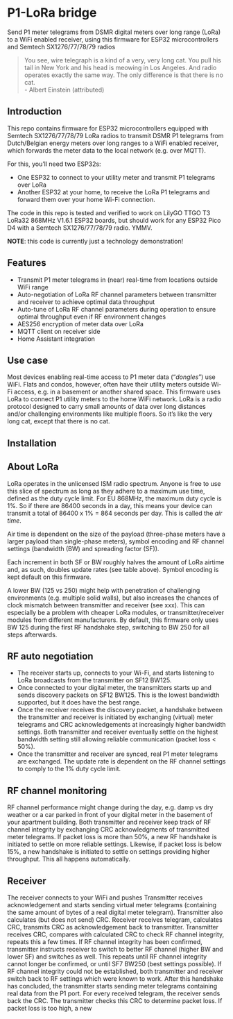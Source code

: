 # P1-LoRa bridge
Send P1 meter telegrams from DSMR digital meters over long range (LoRa) to a WiFi enabled receiver, using this firmware for ESP32 microcontrollers and Semtech SX1276/77/78/79 radios
> You see, wire telegraph is a kind of a very, very long cat. You pull his tail in New York and his head is meowing in Los Angeles. And radio operates exactly the same way. The only difference is that there is no cat.  
> \-  Albert Einstein (attributed)

## Introduction
This repo contains firmware for ESP32 microcontrollers equipped with Semtech SX1276/77/78/79 LoRa radios to transmit DSMR P1 telegrams from Dutch/Belgian energy meters over long ranges to a WiFi enabled receiver, which forwards the meter data to the local network (e.g. over MQTT). 

For this, you’ll need two ESP32s:
-	One ESP32 to connect to your utility meter and transmit P1 telegrams over LoRa
-	Another ESP32 at your home, to receive the LoRa P1 telegrams and forward them over your home Wi-Fi connection.

The code in this repo is tested and verified to work on LilyGO TTGO T3 LoRa32 868MHz V1.6.1 ESP32 boards, but should work for any ESP32 Pico D4 with a Semtech SX1276/77/78/79 radio. YMMV.

**NOTE**: this code is currently just a technology demonstration!

## Features
- Transmit P1 meter telegrams in (near) real-time from locations outside WiFi range
- Auto-negotiation of LoRa RF channel parameters between transmitter and receiver to achieve optimal data throughput
- Auto-tune of LoRa RF channel parameters during operation to ensure optimal throughput even if RF environment changes
- AES256 encryption of meter data over LoRa
- MQTT client on receiver side
- Home Assistant integration

## Use case
Most devices enabling real-time access to P1 meter data (“_dongles_”) use WiFi. Flats and condos, however, often have their utility meters outside Wi-Fi access, e.g. in a basement or another shared space. This firmware uses LoRa to connect P1 utility meters to the home WiFi network. LoRa is a radio protocol designed to carry small amounts of data over long distances and/or challenging environments like multiple floors. So it’s like the very long cat, except that there is no cat.

## Installation

## About LoRa
LoRa operates in the unlicensed ISM radio spectrum. Anyone is free to use this slice of spectrum as long as they adhere to a maximum use time, defined as the duty cycle limit. For EU 868MHz, the maximum duty cycle is 1%. So if there are 86400 seconds in a day, this means your device can transmit a total of 86400 x 1% = 864 seconds per day. This is called the _air time_.

Air time is dependent on the size of the payload (three-phase meters have a larger payload than single-phase meters), symbol encoding and RF channel settings (bandwidth (BW) and spreading factor (SF)). 

Each increment in both SF or BW roughly halves the amount of LoRa airtime and, as such, doubles update rates (see table above). Symbol encoding is kept default on this firmware.

A lower BW (125 vs 250) might help with penetration of challenging environments (e.g. multiple solid walls), but also increases the chances of clock mismatch between transmitter and receiver (see xxx). This can especially be a problem with cheaper LoRa modules, or transmitter/receiver modules from different manufacturers. By default, this firmware only uses BW 125 during the first RF handshake step, switching to BW 250 for all steps afterwards.

## RF auto negotiation
- The receiver starts up, connects to your Wi-Fi, and starts listening to LoRa broadcasts from the transmitter on SF12 BW125.
- Once connected to your digital meter, the transmitters starts up and sends discovery packets on SF12 BW125. This is the lowest bandwidth supported, but it does have the best range.
- Once the receiver receives the discovery packet, a handshake between the transmitter and receiver is initiated by exchanging (virtual) meter telegrams and CRC acknowledgements at increasingly higher bandwidth settings. Both transmitter and receiver eventually settle on the highest bandwidth setting still allowing reliable communication (packet loss < 50%).
- Once the transmitter and receiver are synced, real P1 meter telegrams are exchanged. The update rate is dependent on the RF channel settings to comply to the 1% duty cycle limit.

## RF channel monitoring
RF channel performance might change during the day, e.g. damp vs dry weather or a car parked in front of your digital meter in the basement of your apartment building. Both transmitter and receiver keep track of RF channel integrity by exchanging CRC acknowledgments of transmitted meter telegrams. If packet loss is more than 50%,  a new RF handshake is initiated to settle on more reliable settings. Likewise, if packet loss is below 15%, a new handshake is initiated to settle on settings providing higher throughput. This all happens automatically. 

## Receiver
The receiver connects to your WiFi and pushes 
Transmitter receives acknowledgement and starts sending virtual meter telegrams (containing the same amount of bytes of a real digital meter telegram). Transmitter also calculates (but does not send) CRC.
Receiver receives telegram, calculates CRC, transmits CRC as acknowledgement back to transmitter.
Transmitter receives CRC, compares with calculated CRC to check RF channel integrity, repeats this a few times.
If RF channel integrity has been confirmed, transmitter instructs receiver to switch to better RF channel (higher BW and lower SF) and switches as well.
This repeats until RF channel integrity cannot longer be confirmed, or until  SF7 BW250 (best settings possible).
If RF channel integrity could not be established, both transmitter and receiver switch back to RF settings which were known to work.
After this handshake has concluded, the transmitter starts sending meter telegrams containing real data from the P1 port. For every received telegram, the receiver sends back the CRC. The transmitter checks this CRC to determine packet loss. If packet loss is too high, a new

